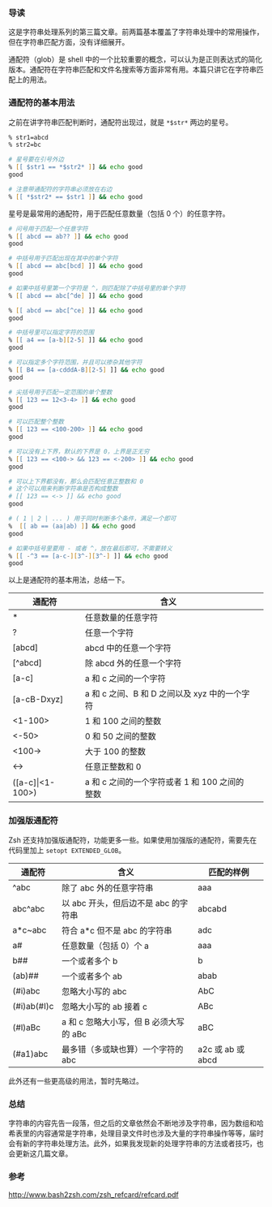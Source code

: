 ### 导读

这是字符串处理系列的第三篇文章。前两篇基本覆盖了字符串处理中的常用操作，但在字符串匹配方面，没有详细展开。

通配符（glob）是 shell 中的一个比较重要的概念，可以认为是正则表达式的简化版本。通配符在字符串匹配和文件名搜索等方面非常有用。本篇只讲它在字符串匹配上的用法。

### 通配符的基本用法

之前在讲字符串匹配判断时，通配符出现过，就是 `*$str*` 两边的星号。

```zsh
% str1=abcd
% str2=bc

# 星号要在引号外边
% [[ $str1 == *$str2* ]] && echo good
good

# 注意带通配符的字符串必须放在右边
% [[ *$str2* == $str1 ]] && echo good

```

星号是最常用的通配符，用于匹配任意数量（包括 0 个）的任意字符。

```zsh
# 问号用于匹配一个任意字符
% [[ abcd == ab?? ]] && echo good
good

# 中括号用于匹配出现在其中的单个字符
% [[ abcd == abc[bcd] ]] && echo good
good

# 如果中括号里第一个字符是 ^，则匹配除了中括号里的单个字符
% [[ abcd == abc[^de] ]] && echo good

% [[ abcd == abc[^ce] ]] && echo good
good

# 中括号里可以指定字符的范围
% [[ a4 == [a-b][2-5] ]] && echo good
good

# 可以指定多个字符范围，并且可以掺杂其他字符
% [[ B4 == [a-cdddA-B][2-5] ]] && echo good
good

# 尖括号用于匹配一定范围的单个整数
% [[ 123 == 12<3-4> ]] && echo good
good

# 可以匹配整个整数
% [[ 123 == <100-200> ]] && echo good
good

# 可以没有上下界，默认的下界是 0，上界是正无穷
% [[ 123 == <100-> && 123 == <-200> ]] && echo good
good

# 可以上下界都没有，那么会匹配任意正整数和 0
# 这个可以用来判断字符串是否构成整数
# [[ 123 == <-> ]] && echo good
good

# ( 1 | 2 | ... ) 用于同时判断多个条件，满足一个即可
%  [[ ab == (aa|ab) ]] && echo good
good

# 如果中括号里要用 - 或者 ^，放在最后即可，不需要转义
% [[ -^3 == [a-c-][3^-][3^-] ]] && echo good
good

```

以上是通配符的基本用法，总结一下。

| 通配符           | 含义                                          |     |
| ---------------- | --------------------------------------------- | --- |
| \*               | 任意数量的任意字符                            |     |
| ?                | 任意一个字符                                  |     |
| [abcd]           | abcd 中的任意一个字符                         |     |
| [\^abcd]         | 除 abcd 外的任意一个字符                      |     |
| [a-c]            | a 和 c 之间的一个字符                         |     |
| [a-cB-Dxyz]      | a 和 c 之间、B 和 D 之间以及 xyz 中的一个字符 |     |
| <1-100>          | 1 和 100 之间的整数                           |     |
| <-50>            | 0 和 50 之间的整数                            |     |
| <100->           | 大于 100 的整数                               |     |
| <->              | 任意正整数和 0                                |     |
| ([a-c]\|<1-100>) | a 和 c 之间的一个字符或者 1 和 100 之间的整数 |     |

### 加强版通配符

Zsh 还支持加强版通配符，功能更多一些。如果使用加强版的通配符，需要先在代码里加上 `setopt EXTENDED_GLOB`。

| 通配符      | 含义                                    | 匹配的样例        |
| ----------- | --------------------------------------- | ----------------- |
| ^abc        | 除了 abc 外的任意字符串                 | aaa               |
| abc^abc     | 以 abc 开头，但后边不是 abc 的字符串    | abcabd            |
| a\*c~abc    | 符合 a\*c 但不是 abc 的字符串           | adc               |
| a#          | 任意数量（包括 0）个 a                  | aaa               |
| b##         | 一个或者多个 b                          | b                 |
| (ab)##      | 一个或者多个 ab                         | abab              |
| (#i)abc     | 忽略大小写的 abc                        | AbC               |
| (#i)ab(#I)c | 忽略大小写的 ab 接着 c                  | ABc               |
| (#l)aBc     | a 和 c 忽略大小写，但 B 必须大写 的 aBc | aBC               |
| (#a1)abc    | 最多错（多或缺也算）一个字符的 abc      | a2c 或 ab 或 abcd |

此外还有一些更高级的用法，暂时先略过。

### 总结

字符串的内容先告一段落，但之后的文章依然会不断地涉及字符串，因为数组和哈希表里的内容通常是字符串，处理目录文件时也涉及大量的字符串操作等等，届时会有新的字符串处理方法。此外，如果我发现新的处理字符串的方法或者技巧，也会更新这几篇文章。

### 参考

http://www.bash2zsh.com/zsh_refcard/refcard.pdf
